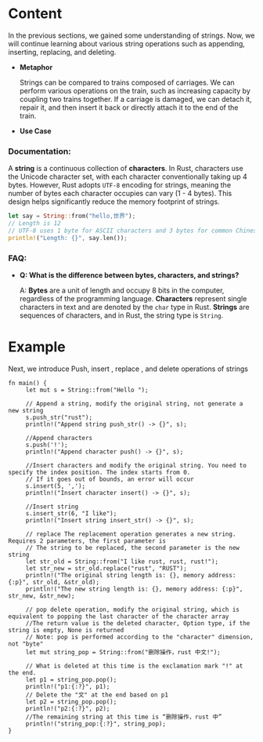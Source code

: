 # Content

In the previous sections, we gained some understanding of strings. Now, we will continue learning about various string operations such as appending, inserting, replacing, and deleting.

- **Metaphor**
    
    Strings can be compared to trains composed of carriages. We can perform various operations on the train, such as increasing capacity by coupling two trains together. If a carriage is damaged, we can detach it, repair it, and then insert it back or directly attach it to the end of the train.
    
- **Use Case**

### Documentation:

A **string** is a continuous collection of **characters**. In Rust, characters use the Unicode character set, with each character conventionally taking up 4 bytes. However, Rust adopts `UTF-8` encoding for strings, meaning the number of bytes each character occupies can vary (1 - 4 bytes). This design helps significantly reduce the memory footprint of strings.

```rust
let say = String::from("hello,世界");
// Length is 12
// UTF-8 uses 1 byte for ASCII characters and 3 bytes for common Chinese characters
println!("Length: {}", say.len());
```

### FAQ:

- **Q: What is the difference between bytes, characters, and strings?**
    
    A: **Bytes** are a unit of length and occupy 8 bits in the computer, regardless of the programming language. **Characters** represent single characters in text and are denoted by the `char` type in Rust. **Strings** are sequences of characters, and in Rust, the string type is `String`.
    

# Example

Next, we introduce Push, insert , replace , and delete operations of strings

```solidity
fn main() {
     let mut s = String::from("Hello ");

     // Append a string, modify the original string, not generate a new string
     s.push_str("rust");
     println!("Append string push_str() -> {}", s);

     //Append characters
     s.push('!');
     println!("Append character push() -> {}", s);

     //Insert characters and modify the original string. You need to specify the index position. The index starts from 0.
     // If it goes out of bounds, an error will occur
     s.insert(5, ',');
     println!("Insert character insert() -> {}", s);

     //Insert string
     s.insert_str(6, "I like");
     println!("Insert string insert_str() -> {}", s);

     // replace The replacement operation generates a new string. Requires 2 parameters, the first parameter is
     // The string to be replaced, the second parameter is the new string
     let str_old = String::from("I like rust, rust, rust!");
     let str_new = str_old.replace("rust", "RUST");
     println!("The original string length is: {}, memory address: {:p}", str_old, &str_old);
     println!("The new string length is: {}, memory address: {:p}", str_new, &str_new);

     // pop delete operation, modify the original string, which is equivalent to popping the last character of the character array
     //The return value is the deleted character, Option type, if the string is empty, None is returned
     // Note: pop is performed according to the "character" dimension, not "byte"
     let mut string_pop = String::from("删除操作，rust 中文!");

     // What is deleted at this time is the exclamation mark "!" at the end.
     let p1 = string_pop.pop();
     println!("p1:{:?}", p1);
     // Delete the "文" at the end based on p1
     let p2 = string_pop.pop();
     println!("p2:{:?}", p2);
     //The remaining string at this time is “删除操作，rust 中”
     println!("string_pop:{:?}", string_pop);
}
```